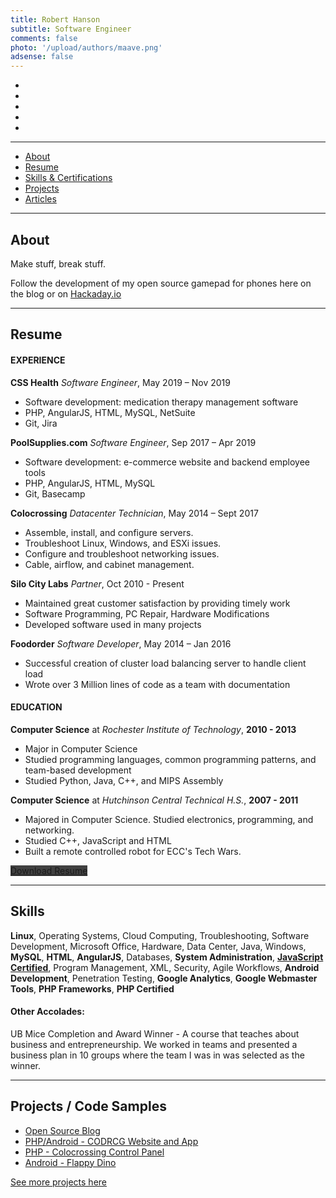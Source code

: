 ```yaml
---
title: Robert Hanson
subtitle: Software Engineer
comments: false
photo: '/upload/authors/maave.png'
adsense: false
---
```


<ul class="list-inline text-center">
    <li>
    <a href="tel:17162479559" title="Call me" style="color: #404040;">
        <span class="icon-stack icon-lg">
        <i class="icon icon-circle icon-stack-2x"></i>
        <i class="icon icon-phone icon-stack-1x icon-inverse"></i>
        </span>
    </a>
    </li>
    <li>
    <a href="mailto:robert@silocitylabs.com" title="Email me" style="color: #404040;">
        <span class="icon-stack icon-lg">
        <i class="icon icon-circle icon-stack-2x"></i>
        <i class="icon icon-mail icon-stack-1x icon-inverse"></i>
        </span>
    </a>
    </li>
    <li>
    <a href="https://www.linkedin.com/in/robert-hanson-a5949a72/" title="LinkedIn" style="color: #404040;">
        <span class="icon-stack icon-lg">
        <i class="icon icon-circle icon-stack-2x"></i>
        <i class="icon icon-linkedin icon-stack-1x icon-inverse"></i>
        </span>
    </a>
    </li>
    <li>
    <a href="https://github.com/maave0" title="Github" style="color: #404040;">
        <span class="icon-stack icon-lg">
        <i class="icon icon-circle icon-stack-2x"></i>
        <i class="icon icon-github icon-stack-1x icon-inverse"></i>
        </span>
    </a>
    </li>
    <li>
    <a href="https://docs.google.com/document/export?format=pdf&id=1BV8jYUJMYOKCLxwG7CG6_d8NNrvVugvY9Hxalk2atL0&includes_info_params=true" title="Portfolio Download" style="color: #404040;">
        <span class="icon-stack icon-lg">
        <i class="icon icon-circle icon-stack-2x"></i>
        <i class="icon icon-file-word icon-stack-1x icon-inverse"></i>
        </span>
    </a>
    </li>
</ul>

___
<ul class="list-inline text-center">
    <li><a href="#about">About</a></li>
    <li><a href="#resume">Resume</a></li>
    <li><a href="#skills">Skills & Certifications</a></li>
    <li><a href="#projects-code-samples">Projects</a></li>
    <li><a href="#article-section">Articles</a></li>
</ul>
 
___

## About

Make stuff, break stuff.

Follow the development of my open source gamepad for phones here on the blog or on [Hackaday.io](https://hackaday.io/project/165606-usb-c-gamepad-phone-case)
___
## Resume

#### EXPERIENCE
**CSS Health** _Software Engineer_, May 2019 – Nov 2019

 - Software development: medication therapy management software
 - PHP, AngularJS, HTML, MySQL, NetSuite
 - Git, Jira

**PoolSupplies.com** _Software Engineer_, Sep 2017 – Apr 2019

 - Software development: e-commerce website and backend employee tools
 - PHP, AngularJS, HTML, MySQL
 - Git, Basecamp
 
**Colocrossing** _Datacenter Technician_,  May 2014 – Sept 2017

 - Assemble, install, and configure servers. 
 - Troubleshoot Linux, Windows, and ESXi issues. 
 - Configure and troubleshoot networking issues.
 - Cable, airflow, and cabinet management.

**Silo City Labs** _Partner_,  Oct 2010 - Present

 - Maintained great customer satisfaction by providing timely work
 - Software Programming, PC Repair, Hardware Modifications
 - Developed software used in many projects

**Foodorder** _Software Developer_, May 2014 – Jan 2016

 - Successful creation of cluster load balancing server to handle client load
 - Wrote over 3 Million lines of code as a team with documentation


#### EDUCATION

**Computer Science** at _Rochester Institute of Technology_, **2010 - 2013**

- Major in Computer Science
- Studied programming languages, common programming patterns, and team-based development
- Studied Python, Java, C++, and MIPS Assembly

**Computer Science** at  _Hutchinson Central Technical H.S._, **2007 - 2011**

 - Majored in Computer Science. Studied electronics, programming, and networking.
 - Studied C++, JavaScript and HTML
 - Built a remote controlled robot for ECC's Tech Wars.


<div class="text-center"><a href="https://docs.google.com/document/export?format=pdf&id=1BV8jYUJMYOKCLxwG7CG6_d8NNrvVugvY9Hxalk2atL0&includes_info_params=true" class="btn btn-lg btn-outline btn-danger" style="background-color: #404040; border-color: #272727;"><i class="icon icon-file-word" aria-hidden="true"></i> Download Resume</a></div>

___
## Skills


**Linux**, Operating Systems, Cloud Computing, Troubleshooting, Software Development, Microsoft Office, Hardware, Data Center, Java, Windows,  **MySQL**,  **HTML**,  **AngularJS**, Databases,  **System Administration**, **[JavaScript Certified](/uploads/maave-portfolio/certifications/js-cert.jpg)**, Program Management, XML, Security, Agile Workflows, **Android Development**, Penetration Testing, **Google Analytics**,  **Google Webmaster Tools**,  **PHP Frameworks**,  **PHP Certified**

#### Other Accolades:

UB Mice Completion and Award Winner - A course that teaches about business and entrepreneurship. We worked in teams and presented a business plan in 10 groups where the team I was in was selected as the winner.

___
## Projects / Code Samples

 - [Open Source Blog](/post/projects/blog)
 - [PHP/Android - CODRCG Website and App](/post/projects/codrcg-com)
 - [PHP - Colocrossing Control Panel](/post/projects/colocrossing-panel/)
 - [Android - Flappy Dino](/post/projects/android-flappy-dino)
 
[See more projects here](/tags/maave-portfolio)
